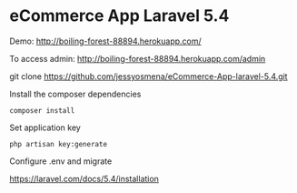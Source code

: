# eCommerce App Laravel 5.4

Demo: http://boiling-forest-88894.herokuapp.com/

To access admin: http://boiling-forest-88894.herokuapp.com/admin

git clone https://github.com/jessyosmena/eCommerce-App-laravel-5.4.git

Install the composer dependencies

    composer install
		
Set application key

    php artisan key:generate        

Configure .env and migrate 

https://laravel.com/docs/5.4/installation
